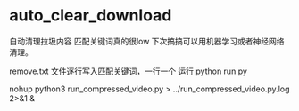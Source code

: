 # auto_clear_download
自动清理拉圾内容
匹配关键词真的很low
下次搞搞可以用机器学习或者神经网络清理。


remove.txt 文件逐行写入匹配关键词，一行一个
运行
python run.py


nohup python3 run_compressed_video.py > ../run_compressed_video.py.log 2>&1 &
